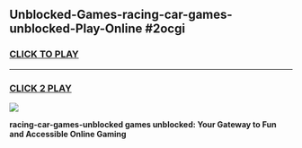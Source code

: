 
## Unblocked-Games-racing-car-games-unblocked-Play-Online #2ocgi
<h3>
<a href="https://news.freeplayer.one?title=racing-car-games-unblocked&ref=3">CLICK TO PLAY</a></h3>
<hr>

<h3>
<a href="https://news.freeplayer.one?title=racing-car-games-unblocked&ref=3">CLICK 2 PLAY</a>
  
</h3>

<a href="https://news.freeplayer.one?title=racing-car-games-unblocked&ref=3"><img src="https://clearcache.store/games.png"></a>


**racing-car-games-unblocked games unblocked: Your Gateway to Fun and Accessible Online Gaming**
